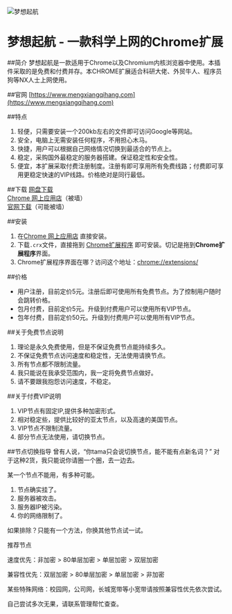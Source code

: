 ![梦想起航](http://7xnve2.com1.z0.glb.clouddn.com/start_48.png "梦想起航")
# 梦想起航 - 一款科学上网的Chrome扩展
##简介
梦想起航是一款适用于Chrome以及Chromium内核浏览器中使用。本插件采取的是免费和付费并存。本CHROME扩展适合科研大佬、外贸牛人、程序员狗等NX人士上网使用。

##官网
[https://www.mengxiangqihang.com](https://www.mengxiangqihang.com)

##特点
1. 轻便，只需要安装一个200kb左右的文件即可访问Google等网站。
2. 安全，电脑上无需安装任何程序，不用担心木马。
3. 快捷，用户可以根据自己网络情况切换到最适合的节点上。
4. 稳定，采购国外最稳定的服务器搭建。保证稳定性和安全性。
5. 便宜，本扩展采取付费注册制度。注册有即可享用所有免费线路；付费即可享用更稳定快速的VIP线路。价格绝对是同行最低。 

##下载
[网盘下载](http://pan.baidu.com/s/1ntq0my1)  
[Chrome 网上应用店](https://chrome.google.com/webstore/detail/%E6%A2%A6%E6%83%B3%E8%B5%B7%E8%88%AA/mppgicojfoigakjnlifnpghjilblmjbf?hl=zh-CN)（被墙）   
[官网下载](https://www.mengxiangqihang.com/download/latest.crx)（可能被墙）  


##安装
1. 在[Chrome 网上应用店](https://chrome.google.com/webstore/detail/%E6%A2%A6%E6%83%B3%E8%B5%B7%E8%88%AA/mppgicojfoigakjnlifnpghjilblmjbf?hl=zh-CN) 直接安装。
2. 下载`.crx`文件，直接拖到 [Chrome扩展程序](chrome://extensions/) 即可安装。切记是拖到**Chrome扩展程序**界面。
3. Chrome扩展程序界面在哪？访问这个地址：[chrome://extensions/](chrome://extensions/)

##价格
- 用户注册，目前定价5元。注册后即可使用所有免费节点。为了控制用户随时会跳转价格。
- 包月付费，目前定价5元。升级到付费用户可以使用所有VIP节点。
- 包年付费，目前定价50元。升级到付费用户可以使用所有VIP节点。

##关于免费节点说明
1. 理论是永久免费使用，但是不保证免费节点能持续多久。
2. 不保证免费节点访问速度和稳定性，无法使用请换节点。
3. 所有节点都不限制流量。
4. 我只能说在我承受范围内，我一定将免费节点做好。
5. 请不要跟我抱怨访问速度，不稳定。

##关于付费VIP说明
1. VIP节点有固定IP,提供多种加密形式。
2. 相对稳定些，提供比较好的亚太节点，以及高速的美国节点。
3. VIP节点不限制流量。
4. 部分节点无法使用，请切换节点。

##节点切换指导
曾有人说，“你tama只会说切换节点，能不能有点新名词？”
对于这种2货，我只能说你请圈一个圈，去一边去。

某一个节点不能用，有多种可能。

1. 节点确实挂了。
2. 服务器被攻击。
3. 服务器IP被污染。
4. 你的网络限制了。

如果排除？只能有一个方法，你换其他节点试一试。

推荐节点
> 
速度优先：非加密 > 80单层加密 > 单层加密 > 双层加密
> 
兼容性优先：双层加密 > 80单层加密 > 单层加密 > 非加密

某些特殊网络：校园网，公司网，长城宽带等小宽带请按照兼容性优先依次尝试。

自己尝试多次无果，请联系管理帮忙查查。
